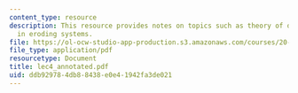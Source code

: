 ```yaml
---
content_type: resource
description: This resource provides notes on topics such as theory of drug release
  in eroding systems.
file: https://ol-ocw-studio-app-production.s3.amazonaws.com/courses/20-462j-molecular-principles-of-biomaterials-spring-2006/ddb929784db88438e0e41942fa3de021_lec4_annotated.pdf
file_type: application/pdf
resourcetype: Document
title: lec4_annotated.pdf
uid: ddb92978-4db8-8438-e0e4-1942fa3de021
---
```

